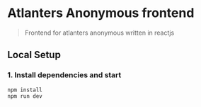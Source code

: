 # Atlanters Anonymous frontend

> Frontend for atlanters anonymous written in reactjs

## Local Setup

### 1. Install dependencies and start
```
npm install
npm run dev
```